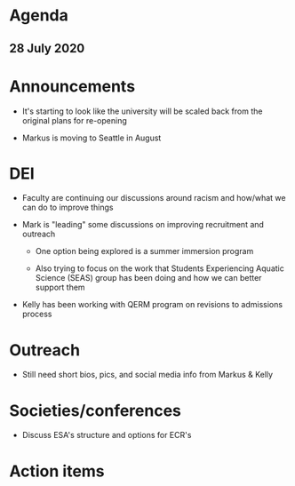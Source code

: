 # Agenda

## 28 July 2020


# Announcements

* It's starting to look like the university will be scaled back from the original plans for re-opening

* Markus is moving to Seattle in August


# DEI

* Faculty are continuing our discussions around racism and how/what we can do to improve things

* Mark is "leading" some discussions on improving recruitment and outreach

    - One option being explored is a summer immersion program
    
    - Also trying to focus on the work that Students Experiencing Aquatic Science (SEAS) group has been doing and how we can better support them

* Kelly has been working with QERM program on revisions to admissions process


# Outreach

* Still need short bios, pics, and social media info from Markus & Kelly


# Societies/conferences

* Discuss ESA's structure and options for ECR's 


# Action items

